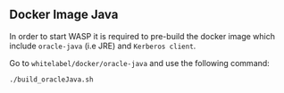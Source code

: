## Docker Image Java

In order to start WASP it is required to pre-build the docker image which include `oracle-java` (i.e JRE) and `Kerberos client`.

Go to `whitelabel/docker/oracle-java` and use the following command:
    
    ./build_oracleJava.sh